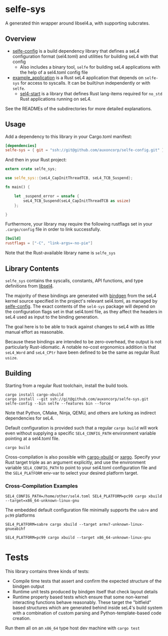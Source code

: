 # selfe-sys 

A generated thin wrapper around libsel4.a, with supporting subcrates.

## Overview

* [selfe-config](selfe-config) is a build dependency library that defines a seL4 configuration format (sel4.toml) and utilities for building seL4 with that config
  * Also includes a binary tool, `selfe` for building seL4 applications with the help of a sel4.toml config file
* [example_application](example_application) is a Rust seL4 application that depends on `selfe-sys` for access to syscalls. It can be built/run independently or with `selfe`.
  * [sel4-start](sel4-start) is a library that defines Rust lang-items required for `no_std` Rust applications running on seL4.

See the READMEs of the subdirectories for more detailed explanations.

## Usage

Add a dependency to this library in your Cargo.toml manifest:

```toml
[dependencies]
selfe-sys = { git = "ssh://git@github.com/auxoncorp/selfe-config.git" }
```

And then in your Rust project:

```rust
extern crate selfe_sys;

use selfe_sys::{seL4_CapInitThreadTCB, seL4_TCB_Suspend};

fn main() {

    let _suspend_error = unsafe {
        seL4_TCB_Suspend(seL4_CapInitThreadTCB as usize)
    };

}

```

Furthermore, your library may require the following rustflags set in your `.cargo/config` file
in order to link successfully.
```toml
[build]
rustflags = ["-C", "link-args=-no-pie"]
```

Note that the Rust-available library name is `selfe_sys`

## Library Contents

`selfe_sys` contains the syscalls, constants, API functions, and type definitions
from [libsel4](https://github.com/seL4/seL4/tree/master/libsel4).

The majority of these bindings are generated with [bindgen](https://github.com/rust-lang/rust-bindgen)
from the seL4 kernel source specified in the project's relevant sel4.toml, as managed by
[selfe-config](../selfe-config/README.md). The exact contents of the `sel4-sys` package
will depend on the configuration flags set in that sel4.toml file, as they affect
the headers in seL4 used as input to the binding generation.

The goal here is to be able to track against changes to seL4 with as little manual
effort as reasonable.

Because these bindings are intended to be zero-overhead, the output is not particularly
Rust-idiomatic.  A notable no-cost ergonomics addition is that
`seL4_Word` and `seL4_CPtr` have been defined to be the same as regular Rust `usize`.

## Building

Starting from a regular Rust toolchain, install the build tools.

```
cargo install cargo-xbuild
cargo install --git ssh://git@github.com/auxoncorp/selfe-sys.git selfe-config --bin selfe --features bin --force
```

Note that Python, CMake, Ninja, QEMU, and others are lurking as indirect dependencies for seL4.

Default configuration is provided such that a regular `cargo build` will work
even without supplying a specific `SEL4_CONFIG_PATH` environment variable pointing at a sel4.toml file.

```
cargo build
```

Cross-compilation is also possible with [cargo-xbuild](https://github.com/rust-osdev/cargo-xbuild) or
[xargo](https://github.com/japaric/xargo). Specify your Rust target triple as an argument explicitly,
and use the environment variable `SEL4_CONFIG_PATH` to point to your sel4.toml configuration file
and the `SEL4_PLATFORM` env-var to select your desired platform target.

### Cross-Compilation Examples

```
SEL4_CONFIG_PATH=/home/other/sel4.toml SEL4_PLATFORM=pc99 cargo xbuild --target=x86_64-unknown-linux-gnu
```

The embedded default configuration file minimally supports the `sabre` and `pc99` platforms

```
SEL4_PLATFORM=sabre cargo xbuild --target armv7-unknown-linux-gnueabihf
```

```
SEL4_PLATFORM=pc99 cargo xbuild --target x86_64-unknown-linux-gnu
```

# Tests

This library contains three kinds of tests:

* Compile time tests that assert and confirm the expected structure of the bindgen output
* Runtime unit tests produced by bindgen itself that check layout details
* Runtime property based tests which ensure that some non-kernel interacting functions
behave reasonably. These target the "bitfield" based structures which are generated behind inside seL4's build system
with a combination of custom parsing and Python-template-based code creation.

Run them all on an `x86_64` type host dev machine with `cargo test`
